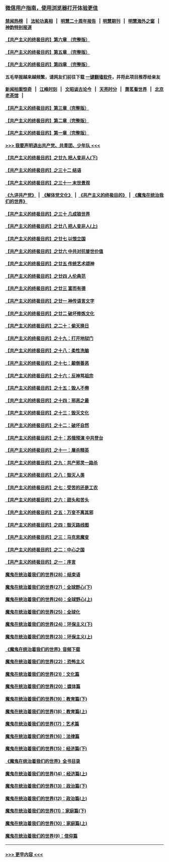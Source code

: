 ### [微信用户指南，使用浏览器打开体验更佳](https://github.com/gfw-breaker/banned-news1/blob/master/indexes/wechat-guide.md?t=0)
#### [禁闻热榜](热点新闻.md?t=0)  &nbsp;&nbsp;|&nbsp;&nbsp; [法轮功真相](https://github.com/gfw-breaker/truth/blob/master/README.md?t=0) &nbsp;&nbsp;|&nbsp;&nbsp; [明慧二十周年报告](https://github.com/gfw-breaker/mh-reports/blob/master/README.md?t=0) &nbsp;&nbsp;|&nbsp;&nbsp;[明慧期刊](https://github.com/gfw-breaker/mh-qikan) &nbsp;&nbsp;|&nbsp;&nbsp; [明慧海外之窗](https://github.com/gfw-breaker/mh-news/blob/master/README.md?t=0) &nbsp;&nbsp;|&nbsp;&nbsp; [神韵特别报道](https://github.com/gfw-breaker/mh-news/blob/master/shenyun.md?t=0)
#### [【共产主义的终极目的】第六章 （完整版）](../pages/nsc422/n11428913.md?t=02130355) 
#### [【共产主义的终极目的】第五章 （完整版）](../pages/nsc422/n11428912.md?t=02130355) 
#### [【共产主义的终极目的】第四章 （完整版）](../pages/nsc422/n11428907.md?t=02130355) 
#### 五毛举报越来越频繁，请网友们前往下载 [一键翻墙软件](https://github.com/gfw-breaker/ssr-accounts)，并将此项目推荐给亲友
#### [新闻拍案惊奇](https://github.com/gfw-breaker/banned-news1/blob/master/pages/link4.md) &nbsp;&nbsp;|&nbsp;&nbsp; [江峰时刻](https://github.com/gfw-breaker/banned-news1/blob/master/pages/link4.md) &nbsp;&nbsp;|&nbsp;&nbsp; [文昭谈古论今](https://github.com/gfw-breaker/banned-news1/blob/master/pages/link4.md) &nbsp;&nbsp;|&nbsp;&nbsp; [天亮时分](https://github.com/gfw-breaker/banned-news1/blob/master/pages/link4.md) &nbsp;&nbsp;|&nbsp;&nbsp; [萧茗看世界](https://github.com/gfw-breaker/banned-news1/blob/master/pages/link4.md) &nbsp;&nbsp;|&nbsp;&nbsp; [北京老茶馆](https://github.com/gfw-breaker/banned-news1/blob/master/pages/link4.md) &nbsp;&nbsp;|&nbsp;&nbsp; 
#### [【共产主义的终极目的】第三章（完整版）](../pages/nsc422/n11428848.md?t=02130355) 
#### [【共产主义的终极目的】第二章（完整版）](../pages/nsc422/n11428831.md?t=02130355) 
#### [【共产主义的终极目的】第一章（完整版）](../pages/nsc422/n11417651.md?t=02130355) 
#### [>>> 我要声明退出共产党、共青团、少年队 <<<](https://github.com/begood0513/goodnews/blob/master/quit/letter.md) 
#### [【共产主义的终极目的】之廿九 把人变非人(下)](../pages/nsc422/n11344140.md?t=02130355) 
#### [【共产主义的终极目的】之三十二 结语](../pages/nsc422/n11360535.md?t=02130355) 
#### [【共产主义的终极目的】之三十一 末世景观](../pages/nsc422/n11351129.md?t=02130355) 
#### [《九评共产党》](https://github.com/begood0513/9ping.md/blob/master/README.md) &nbsp;|&nbsp; [《解体党文化》](../../../../jtdwh.md/blob/master/README.md)  &nbsp;|&nbsp; [《共产主义的终极目的》](../../../../gczydzjmd.md/blob/master/README.md) &nbsp;|&nbsp; [《魔鬼在统治我们的世界》](../../../../mgztzwmdsj.md/blob/master/README.md) 
#### [【共产主义的终极目的】之三十 几成狼世界](../pages/nsc422/n11348280.md?t=02130355) 
#### [【共产主义的终极目的】之廿八 把人变非人(上)](../pages/nsc422/n11340492.md?t=02130355) 
#### [【共产主义的终极目的】之廿七 以恨立国](../pages/nsc422/n11336944.md?t=02130355) 
#### [【共产主义的终极目的】之廿六 中共对抗普世价值](../pages/nsc422/n11324785.md?t=02130355) 
#### [【共产主义的终极目的】之廿五 传统艺术颂神](../pages/nsc422/n11296396.md?t=02130355) 
#### [【共产主义的终极目的】之廿四 人伦典范](../pages/nsc422/n11296397.md?t=02130355) 
#### [【共产主义的终极目的】之廿三 富而有德](../pages/nsc422/n11283598.md?t=02130355) 
#### [【共产主义的终极目的】之廿一 神传语言文字](../pages/nsc422/n11263265.md?t=02130355) 
#### [【共产主义的终极目的】之廿二 破坏修炼文化](../pages/nsc422/n11245728.md?t=02130355) 
#### [【共产主义的终极目的】之二十：偷天换日](../pages/nsc422/n11238846.md?t=02130355) 
#### [【共产主义的终极目的】之十九：打开地狱门](../pages/nsc422/n11206376.md?t=02130355) 
#### [【共产主义的终极目的】之十八：柔性洗脑](../pages/nsc422/n11199994.md?t=02130355) 
#### [【共产主义的终极目的】之十七：颠倒善恶](../pages/nsc422/n11179782.md?t=02130355) 
#### [【共产主义的终极目的】之十六：反神骂祖宗](../pages/nsc422/n11166798.md?t=02130355) 
#### [【共产主义的终极目的】之十五：毁人不倦](../pages/nsc422/n11166792.md?t=02130355) 
#### [【共产主义的终极目的】之十四：邪恶之最](../pages/nsc422/n11150249.md?t=02130355) 
#### [【共产主义的终极目的】之十三：毁灭文化](../pages/nsc422/n11135227.md?t=02130355) 
#### [【共产主义的终极目的】之十二：破坏自然](../pages/nsc422/n11135214.md?t=02130355) 
#### [【共产主义的终极目的】之十：苏俄预演 中共登台](../pages/nsc422/n11118424.md?t=02130355) 
#### [【共产主义的终极目的】之十一：屠杀精英](../pages/nsc422/n11118442.md?t=02130355) 
#### [【共产主义的终极目的】之九：共产邪灵一路杀](../pages/nsc422/n11114139.md?t=02130355) 
#### [【共产主义的终极目的】之八：毁灭人类](../pages/nsc422/n11108503.md?t=02130355) 
#### [【共产主义的终极目的】之七：受苦的还是工农](../pages/nsc422/n11101809.md?t=02130355) 
#### [【共产主义的终极目的】之六：甜头和苦头](../pages/nsc422/n11096971.md?t=02130355) 
#### [【共产主义的终极目的】之五：万变不离其邪](../pages/nsc422/n11091285.md?t=02130355) 
#### [【共产主义的终极目的】之四：毁灭路线图](../pages/nsc422/n11086284.md?t=02130355) 
#### [【共产主义的终极目的】之三：马克思魔变](../pages/nsc422/n11061941.md?t=02130355) 
#### [【共产主义的终极目的】之二：中心之国](../pages/nsc422/n11047728.md?t=02130355) 
#### [【共产主义的终极目的】之一：序言](../pages/nsc422/n11086077.md?t=02130355) 
#### [魔鬼在统治着我们的世界(28)：结束语](../pages/nsc422/n10936246.md?t=02130355) 
#### [魔鬼在统治着我们的世界(27)：全球野心(下)](../pages/nsc422/n10928319.md?t=02130355) 
#### [魔鬼在统治着我们的世界(26)：全球野心(上)](../pages/nsc422/n10900318.md?t=02130355) 
#### [魔鬼在统治着我们的世界(25)：全球化](../pages/nsc422/n10788205.md?t=02130355) 
#### [魔鬼在统治着我们的世界(24)：环保主义(下)](../pages/nsc422/n10695307.md?t=02130355) 
#### [魔鬼在统治着我们的世界(23)：环保主义(上)](../pages/nsc422/n10688613.md?t=02130355) 
#### [《魔鬼在统治着我们的世界》音频下载](../pages/nsc422/n10635553.md?t=02130355) 
#### [魔鬼在统治着我们的世界(22)：恐怖主义](../pages/nsc422/n10614727.md?t=02130355) 
#### [魔鬼在统治着我们的世界(21)：文化篇](../pages/nsc422/n10597706.md?t=02130355) 
#### [魔鬼在统治着我们的世界(20)：媒体篇](../pages/nsc422/n10586579.md?t=02130355) 
#### [魔鬼在统治着我们的世界(19)：教育篇(下)](../pages/nsc422/n10564808.md?t=02130355) 
#### [魔鬼在统治着我们的世界(18)：教育篇(上)](../pages/nsc422/n10526970.md?t=02130355) 
#### [魔鬼在统治着我们的世界(17)：艺术篇](../pages/nsc422/n10499093.md?t=02130355) 
#### [魔鬼在统治着我们的世界(16)：法律篇](../pages/nsc422/n10485969.md?t=02130355) 
#### [魔鬼在统治着我们的世界(15)：经济篇(下)](../pages/nsc422/n10469975.md?t=02130355) 
#### [《魔鬼在统治着我们的世界》全书目录](../pages/nsc422/n10464261.md?t=02130355) 
#### [魔鬼在统治着我们的世界(14)：经济篇(上)](../pages/nsc422/n10457370.md?t=02130355) 
#### [魔鬼在统治着我们的世界(13)：政治篇(下)](../pages/nsc422/n10448270.md?t=02130355) 
#### [魔鬼在统治着我们的世界(12)：政治篇(上)](../pages/nsc422/n10444576.md?t=02130355) 
#### [魔鬼在统治着我们的世界(11)：家庭篇(下)](../pages/nsc422/n10440961.md?t=02130355) 
#### [魔鬼在统治着我们的世界(10)：家庭篇(上)](../pages/nsc422/n10435448.md?t=02130355) 
#### [魔鬼在统治着我们的世界(9)：信仰篇](../pages/nsc422/n10432159.md?t=02130355) 

----
#### [ >>> 更早内容 <<< ](../indexes/nsc422-earlier.md)
